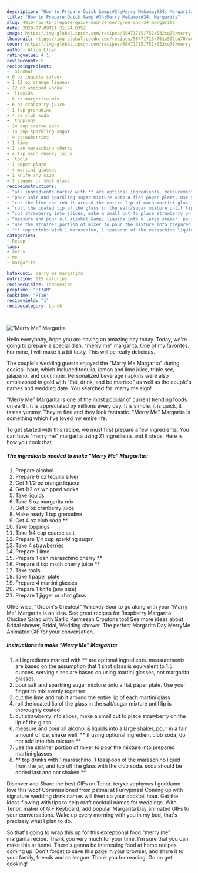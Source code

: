 ```yaml
---
description: "How to Prepare Quick &amp;#34;Merry Me&amp;#34; Margarita"
title: "How to Prepare Quick &amp;#34;Merry Me&amp;#34; Margarita"
slug: 4010-how-to-prepare-quick-and-34-merry-me-and-34-margarita
date: 2020-07-09T11:31:54.835Z
image: https://img-global.cpcdn.com/recipes/50471715/751x532cq70/merry-me-margarita-recipe-main-photo.jpg
thumbnail: https://img-global.cpcdn.com/recipes/50471715/751x532cq70/merry-me-margarita-recipe-main-photo.jpg
cover: https://img-global.cpcdn.com/recipes/50471715/751x532cq70/merry-me-margarita-recipe-main-photo.jpg
author: Alice Lloyd
ratingvalue: 4.1
reviewcount: 5
recipeingredient:
-  alcohol
- 6 oz tequila silver
- 1 12 oz orange liqueur
- 12 oz whipped vodka
-  liquids
- 6 oz margarita mix
- 6 oz cranberry juice
- 1 tsp grenadine
- 4 oz club soda 
-  toppings
- 14 cup coarse salt
- 14 cup sparkling sugar
- 4 strawberries
- 1 lime
- 1 can maraschino cherry 
- 4 tsp msch cherry juice 
-  tools
- 1 paper plate
- 4 martini glasses
- 1 knife any size
- 1 jigger or shot glass
recipeinstructions:
- "all ingredients marked with ** are optional ingredients. measurements are based on the assumption that 1 shot glass is equivalent to 1.5 ounces. serving sizes are based on using martini glasses, not margarita glasses."
- "pour salt and sparkling sugar mixture onto a flat paper plate. Use your finger to mix evenly together"
- "cut the lime and rub it around the entire lip of each martini glass"
- "roll the coated lip of the glass in the salt/sugar mixture until lip is thoroughly coated"
- "cut strawberry into slices, make a small cut to place strawberry on the lip of the glass"
- "measure and pour all alcohol &amp; liquids into a large shaker, pour in a fair amount of ice, shake well. ** if using optional ingredient club soda, do not add into this mixture **"
- "use the strainer portion of mixer to pour the mixture into prepared martini glasses"
- "** top drinks with 1 maraschino, 1 teaspoon of the maraschino liquid from the jar, and top off the glass with the club soda. soda should be added last and not shaken **"
categories:
- Resep
tags:
- merry
- me
- margarita

katakunci: merry me margarita
nutrition: 115 calories
recipecuisine: Indonesian
preptime: "PT34M"
cooktime: "PT1H"
recipeyield: "1"
recipecategory: Lunch

---
```



![&#34;Merry Me&#34; Margarita](https://img-global.cpcdn.com/recipes/50471715/751x532cq70/merry-me-margarita-recipe-main-photo.jpg)

Hello everybody, hope you are having an amazing day today. Today, we're going to prepare a special dish, &#34;merry me&#34; margarita. One of my favorites. For mine, I will make it a bit tasty. This will be really delicious.

The couple&#39;s wedding guests enjoyed the &#34;Marry Me Margarita&#34; during cocktail hour, which included tequila, lemon and lime juice, triple sec, jalapeno, and cucumber. Personalized beverage napkins were also emblazoned in gold with &#34;Eat, drink, and be married&#34; as well as the couple&#39;s names and wedding date. You searched for: marry me sign!

&#34;Merry Me&#34; Margarita is one of the most popular of current trending foods on earth. It is appreciated by millions every day. It is simple, it is quick, it tastes yummy. They're fine and they look fantastic. &#34;Merry Me&#34; Margarita is something which I've loved my entire life.


To get started with this recipe, we must first prepare a few ingredients. You can have &#34;merry me&#34; margarita using 21 ingredients and 8 steps. Here is how you cook that.

##### The ingredients needed to make &#34;Merry Me&#34; Margarita::

1. Prepare  alcohol
1. Prepare 6 oz tequila silver
1. Get 1 1/2 oz orange liqueur
1. Get 1/2 oz whipped vodka
1. Take  liquids
1. Take 6 oz margarita mix
1. Get 6 oz cranberry juice
1. Make ready 1 tsp grenadine
1. Get 4 oz club soda **
1. Take  toppings
1. Take 1/4 cup coarse salt
1. Prepare 1/4 cup sparkling sugar
1. Take 4 strawberries
1. Prepare 1 lime
1. Prepare 1 can maraschino cherry **
1. Prepare 4 tsp msch cherry juice **
1. Take  tools
1. Take 1 paper plate
1. Prepare 4 martini glasses
1. Prepare 1 knife (any size)
1. Prepare 1 jigger or shot glass


Otherwise, &#34;Groom&#39;s Greatest&#34; Whiskey Sour to go along with your &#34;Marry Me&#34; Margarita is an idea. See great recipes for Raspberry Margarita Chicken Salad with Garlic Parmesan Croutons too! See more ideas about Bridal shower, Bridal, Wedding shower. The perfect Margarita Day MerryMe Animated GIF for your conversation. 

##### Instructions to make &#34;Merry Me&#34; Margarita:

1. all ingredients marked with ** are optional ingredients. measurements are based on the assumption that 1 shot glass is equivalent to 1.5 ounces. serving sizes are based on using martini glasses, not margarita glasses.
1. pour salt and sparkling sugar mixture onto a flat paper plate. Use your finger to mix evenly together
1. cut the lime and rub it around the entire lip of each martini glass
1. roll the coated lip of the glass in the salt/sugar mixture until lip is thoroughly coated
1. cut strawberry into slices, make a small cut to place strawberry on the lip of the glass
1. measure and pour all alcohol &amp; liquids into a large shaker, pour in a fair amount of ice, shake well. ** if using optional ingredient club soda, do not add into this mixture **
1. use the strainer portion of mixer to pour the mixture into prepared martini glasses
1. ** top drinks with 1 maraschino, 1 teaspoon of the maraschino liquid from the jar, and top off the glass with the club soda. soda should be added last and not shaken **


Discover and Share the best GIFs on Tenor. teryxc zephyxus I goddamn love this woof Commissioned from patmai at Furrypinas! Coming up with signature wedding drink names will liven up your cocktail hour. Get the ideas flowing with tips to help craft cocktail names for weddings. With Tenor, maker of GIF Keyboard, add popular Margarita Day animated GIFs to your conversations. Wake up every morning with you in my bed, that&#39;s precisely what I plan to do. 

So that's going to wrap this up for this exceptional food &#34;merry me&#34; margarita recipe. Thank you very much for your time. I'm sure that you can make this at home. There's gonna be interesting food at home recipes coming up. Don't forget to save this page in your browser, and share it to your family, friends and colleague. Thank you for reading. Go on get cooking!
